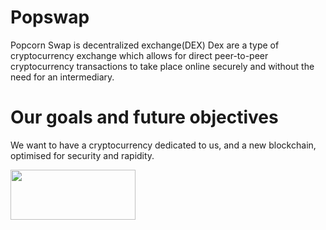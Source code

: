 # Popswap

Popcorn Swap is decentralized exchange(DEX) 
Dex are a type of cryptocurrency exchange which allows for direct peer-to-peer cryptocurrency transactions to take place online securely and without the need for an intermediary.

# Our goals and future objectives

We want to have a cryptocurrency dedicated to us, and a new blockchain, optimised for security and rapidity.

[<img src="https://cdn.cloudflare.steamstatic.com/steamcommunity/public/images/clans/40136929/ec29dadf15db1421b9984cc1234b28314f448a34.png"  height="80" width="200"/>](https://discord.gg/qmcJsEftZAn)
